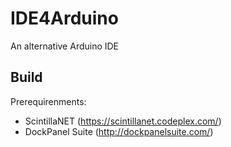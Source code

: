 # IDE4Arduino

An alternative Arduino IDE

## Build
Prerequirenments:
* ScintillaNET (https://scintillanet.codeplex.com/)
* DockPanel Suite (http://dockpanelsuite.com/)

